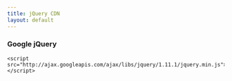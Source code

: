 ```yaml
---
title: jQuery CDN
layout: default
---
```


### Google jQuery

    <script src="http://ajax.googleapis.com/ajax/libs/jquery/1.11.1/jquery.min.js"></script>
